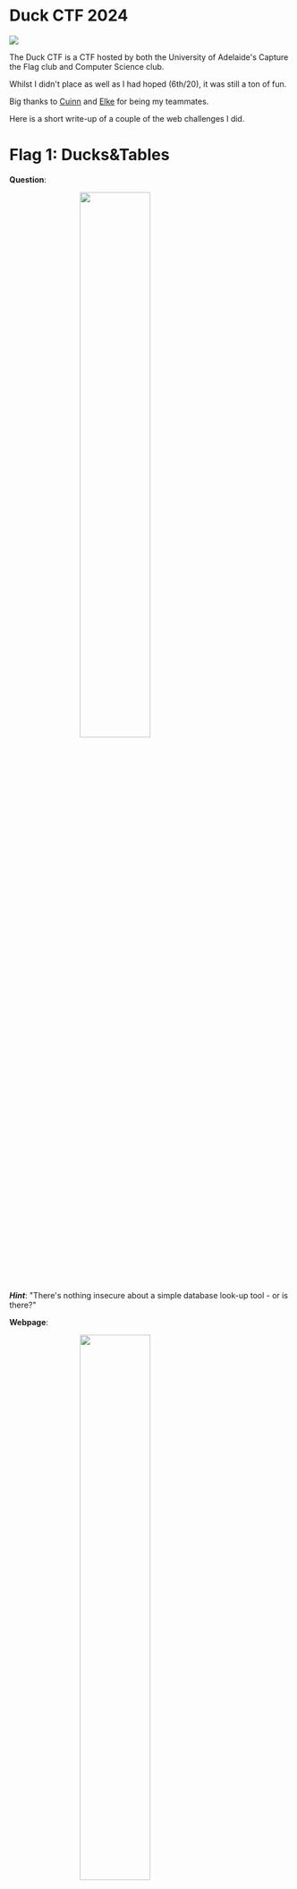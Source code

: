 # Duck CTF 2024

<img src="../ctfs/DSC02360.jpg">

The Duck CTF is a CTF hosted by both the University of Adelaide's Capture the Flag club and Computer Science club.

Whilst I didn't place as well as I had hoped (6th/20), it was still a ton of fun.

Big thanks to [Cuinn](https://www.linkedin.com/in/cuinnkemp/) and [Elke](https://www.linkedin.com/in/elke-milne) for being my teammates.

Here is a short write-up of a couple of the web challenges I did.

# Flag 1: Ducks&Tables
**Question**:

<img src="../ctfs/Pasted image 20240831204134.png" style=" display: block;
  margin-left: auto;
  margin-right: auto;
  width: 50%;">

***Hint***: "There's nothing insecure about a simple database look-up tool - or is there?"

**Webpage**:

<img src="../ctfs/Pasted image 20240831204325.png" style=" display: block;
  margin-left: auto;
  margin-right: auto;
  width: 50%;">

**Initial thoughts:**

So from the hint, we can probably guess this is some form of injection to get access to some flag stored in the database. Sweet, let's open up Burp.

**Burp:**

So firstly, I opened the Chromium in-built browser and navigated to the webpage. 

<img src="../ctfs/Pasted image 20240831204741.png" style=" display: block;
  margin-left: auto;
  margin-right: auto;
  width: 50%;">

Then, I turned the intercept on and hit "Get Duck".

<img src="../ctfs/Pasted image 20240831205136.png" style=" display: block;
  margin-left: auto;
  margin-right: auto;
  width: 50%;">

Ah, it seems that this text box is simply a way of sending a post request to the Webserver which queries the database for the kind of duck based on our input.

Let's send this to the repeater and have a little play around with the input.

<img src="../ctfs/Pasted image 20240831205708.png" style=" display: block;
  margin-left: auto;
  margin-right: auto;
  width: 50%;">
<img src="../ctfs/Pasted image 20240831205719.png" style=" display: block;
  margin-left: auto;
  margin-right: auto;
  width: 50%;">

This input was a little optimistic, but Aha! It appears that we need to do some SQL Injection. The ending character of this string is `\"` so let's add this to our request to make it easier to inject. Now it should be pretty simple, let's boot up a favorite of mine, sqlmap. Let's change our JSON request to be `{"duck":"\"*"}` to let sqlmap know what to test and save our output to a text file `request3.txt`. Sqlmap does not support POST requests unless you specify and this is the easiest way to make sure the request is going where you want it to.

**SQLMAP:**

<img src="../ctfs/Pasted image 20240831210155.png" style=" display: block;
  margin-left: auto;
  margin-right: auto;
  width: 50%;">

Sqlmap is a pretty handy tool; it'll try loads of different exploits and inputs to try and get the output you're looking for. I'm just going to give it my request, tell it to let it rip, and dump the entire database. If I was a better man, I'd look for a column where a flag might be hidden and ask sqlmap to dump columns where that input is not NULL, but I am not, so we're just going to ask it to get everything.
```bash
sqlmap -r request3.txt --level 5 --risk 3 --dump
```
After running this command, sqlmap quickly picked up on the database being SQLite, meaning we can restart the attack with the new database version set.

```bash
sqlmap -r request3.txt --level 5 --risk 3 --dump --dbms="sqlite"
```
After a couple of minutes, we can see that the ducks table has a secret TEXT. This is probably where the flag is stored; after a few minutes of being bored, I caved and used a where statement. <img src="../ctfs/Pasted image 20240901225246.png" style=" display: block;
  margin-left: auto;
  margin-right: auto;
  width: 50%;">

```bash
sqlmap -r request4.txt --level 5 --risk 3 --dump --dbms="sqlite" --time-sec=2 --where "secret IS NOT NULL" --threads 4
```

After a few seconds, we get the following flag: <img src="../ctfs/Pasted image 20240901230005.png" style=" display: block;
  margin-left: auto;
  margin-right: auto;
  width: 50%;">

Pretty easy, provided you know your way around web flags.

quack{s0_a_bl1nd_duck_w4lks_1nt0_a_t4bl3_4nd_s4y5_wh0_m0v3d_th3_p0nd?}

# Flag 2: Skullboard
**Question**:
<img src="../ctfs/Pasted image 20240901230318.png" alt="Question Image" style="display: block; margin: auto;" width="256"/>
***Do you have what it takes to out𝓯𝓻𝓮𝓪𝓴 the 𝓯𝓻𝓮𝓪𝓴𝓲𝓮𝓼𝓽 of all 𝓯𝓻𝓮𝓪𝓴𝓼?***

Yes, Yes I do.

Let's have a little investigation of the webpage and its provided code. 
### app.py
```python

# This is super secure, shush :x
def prepare_key(key):
    return jwt.utils.force_bytes(key)

jwt.api_jws._jws_global_obj._algorithms['HS256'].prepare_key = prepare_key

load_dotenv()

priv_key = open('priv.pem', 'r').read()
pub_key = open('pub.pem', 'r').read()


def users_only(f):
    @wraps(f)
    def decorated(*args, **kwargs):
        token = request.cookies.get('token')
        if not token:
            return redirect(url_for('login'))
        
        try:
            # This is kinda janky but it works
            alg = jwt.get_unverified_header(token)['alg']
            jwt.decode(token, pub_key, algorithms=alg)
        except:
            return redirect(url_for('login'))
        
        return f(*args, **kwargs)

    return decorated


@app.route('/skullboard', methods=['GET'])
@users_only
def skullboard():
    token = request.cookies.get('token')

    try:
        # it works so why fix it :^)
        alg = jwt.get_unverified_header(token)['alg']
        data = jwt.decode(token, pub_key, algorithms=alg)
        if data['user'] == 'admin':
            return render_template('skullboard.html', message=f'Hœh!? How did you get in here?? {os.getenv("FLAG")}')
    except jwt.ExpiredSignatureError:
        return redirect(url_for('login'))
    except jwt.InvalidTokenError:
        return redirect(url_for('login'))
    
    return render_template('skullboard.html', message='You must be the admin user in order to view the secret!')


if __name__ == '__main__':
    app.run(host="0.0.0.0", port="8000", debug=False)
```
So this server will provide us with a flag when our JSON Web Token (JWT) defines our user as an admin. Hmmmm, this is a little tricky, there are some hints in the code let's go from there. It seems that when we send a GET request to the /skullboard page, we can define our algorithm in the JWT. This... does not really help much. We need to find some way of self-signing these JSON Web Tokens. There is a hint right at the top of the code—it seems that whoever developed this application overwrote the JWT HS256 algorithm with their own custom algorithm. Let's research a bit more on some tricks we can do with JWTs.

Whenever I feel the need to do some research on a given methodology or research on an area I am unfamiliar with, my go-to is Hacktricks.

<img src="../ctfs/Pasted%20image%2020240901232503.png" alt="Hacktricks JWT Research" />

Hacktricks gave me a few ideas to work with. Firstly, they recommend jwt_tool, a Python script for testing for JWT vulnerabilities and configurations.

Let's get started. First, let's make an account and get a token.

<img src="../ctfs/Pasted%20image%2020240901232742.png" alt="Account and Token Creation" style="display: block; margin-left: auto; margin-right: auto;" width="256" />

After logging in with this account, I checked my cookies and found this token:

```
eyJhbGciOiJSUzI1NiIsInR5cCI6IkpXVCJ9.eyJ1c2VyIjoiZnJlYWtpZXN0RnJlYWsiLCJleHAiOjE3MjUyMDI2Njl9.avknANuiNBIkPzQ4m-4RXy9XEbB2CHVxK4ZRoBo__Y8_2QtI9wpG6iLUqnvMnm1Mp0rSZ2Y83tsQx-7ckVw3BLVqhFVMP5Yd39GIoxcBfyNYa8L0dlAd4M9SK4nf9Yfyu3O_LHjni1Lz1G_PcxLTODB87hA69nro-Dgb6YT-frD97B6nbANyB0rtEgfOceeAZ8YM7PkTIasCyCHDRpkqgvzPpHHTepZklw8WF0JUYW62w0PGMf8h24NBZjKRrhW7TTQ2WP0Vmo7XxLG9uNnTrD3qNKX_edzGrQ8HzI3b95Shyxu36XgKtTbm46PxlYshtPJmumprVwz3nqbq-Anu9w
```

Let's run this with the tool recommended by Hacktricks.

<img src="../ctfs/Pasted%20image%2020240901233021.png" alt="Running JWT Tool" style="display: block; margin-left: auto; margin-right: auto;" width="256" />

This tool shows that the default algorithm appears to be RS256 and that the user value is stored in the base64 encoded values of this JWT. I ran a few of the test commands on this tool and didn't seem to get any quick wins back. Alright, let's do a little more research.

Hacktricks recommends an exploit where, by changing the algorithm from RS256 to HS256, a program reuses the public key as the private key used in signing an HS256 token.

<img src="../ctfs/Pasted%20image%2020240901234914.png" alt="Algorithm Change Exploit" />

This... just might work. I found this nice tool online that can use the public key from my JWT here to create a new payload.

<img src="../ctfs/Pasted%20image%2020240901235837.png" alt="JWT Public Key Tool" />

Alright, if we can find a way to get the public key somehow, we should be able to exploit this coding mistake. This GitHub repo should do the trick: https://github.com/silentsignal/rsa_sign2n. Here we run the x_CVE-2017-11424.py script. This provides us with the public key of the JWTs.

<img src="../ctfs/Pasted%20image%2020240902025125.png" alt="Running RSA Sign Script" style=" display: block;
  margin-left: auto;
  margin-right: auto;
  width: 50%;">
<img src="../ctfs/Pasted%20image%2020240902025446.png" alt="RSA Public Key Extracted" style=" display: block;
  margin-left: auto;
  margin-right: auto;
  width: 50%;">

Here, from our encoded token, we can copy this public key, encode it in base64, and use it to generate an HS256 JWT.

<img src="../ctfs/Pasted%20image%2020240902025510.png" alt="Base64 Encode Public Key" style=" display: block;
  margin-left: auto;
  margin-right: auto;
  width: 50%;">
<img src="../ctfs/Pasted%20image%2020240902025706.png" alt="Generated HS256 JWT" style=" display: block;
  margin-left: auto;
  margin-right: auto;
  width: 50%;">

Sweet! Let's try and reload the Skullboard with this encoded token:

`eyJhbGciOiJIUzI1NiIsInR5cCI6IkpXVCJ9.eyJ1c2VyIjoiYWRtaW4iLCJleHAiOjE4MjUyMDI2Njl9.b8r4rnwIi1Km4QPpVJZy6z3Z-wMdLz8q13UrejFe54s`

<img src="../ctfs/Pasted%20image%2020240902025902.png" alt="Final Flag" style=" display: block;
  margin-left: auto;
  margin-right: auto;
  width: 50%;">

Oh yeah! Are we freaky or what! Here's our flag: `quack{uns4n1t1s3d_4lg0_m4k3s_au7h_byp4ss_3zpz!1!1}`. This was a really cool box, big thanks to Samiko for creating these challenges and helping me ensure the keys I generated were correct.

If you need help getting this working on your machine, feel free to contact me on Discord: `aegizz.` Happy hacking!